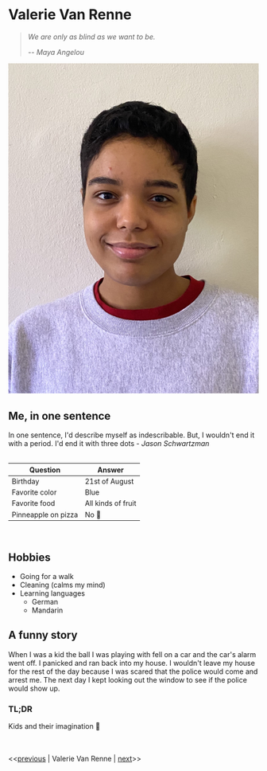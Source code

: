 # Valerie Van Renne

> *We are only as blind as we want to be.*
>
> -- *Maya Angelou*

![Photo of myself](Image.jpeg)
<br/>

## Me, in one sentence
In one sentence, I'd describe myself as indescribable. But, I wouldn't end it with a period. I'd end it with three dots - *Jason Schwartzman*
<br/>
<br/>

Question | Answer
-------- | --------
Birthday | 21st of August
Favorite color | Blue
Favorite food | All kinds of fruit
Pinneapple on pizza | No :nauseated_face:
<br/>

## Hobbies
* Going for a walk
* Cleaning (calms my mind)
* Learning languages
  * German
  * Mandarin

 ## A funny story
 When I was a kid the ball I was playing with fell on a car and the car's alarm went off.
 I panicked and ran back into my house.
 I wouldn't leave my house for the rest of the day because I was scared that the police would come and arrest me.
 The next day I kept looking out the window to see if the police would show up.

 ### TL;DR
 Kids and their imagination :rofl:
 <br/>
 <br/>
 <br/>

 <<[previous](https://github.com/Steeeeeph/markdown-challenge) | Valerie Van Renne | [next](https://github.com/VidyashreeTarikere/markdown-challenge)>>




